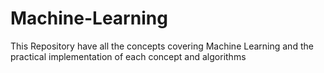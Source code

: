 # Machine-Learning
This Repository have all the concepts covering Machine Learning and the practical implementation of each concept and algorithms
